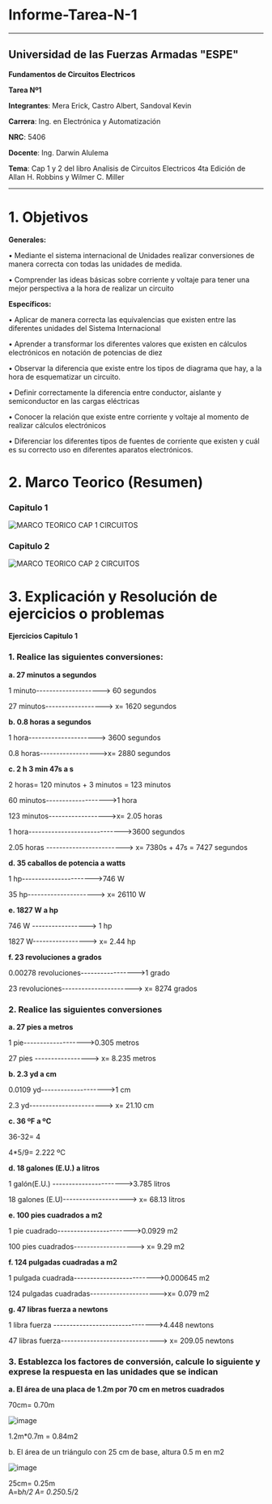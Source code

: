# Informe-Tarea-N-1

----------------------------------------
## **Universidad de las Fuerzas Armadas "ESPE"**

 **Fundamentos de Circuitos Electricos**

 **Tarea Nº1**

**Integrantes**: Mera Erick, Castro Albert, Sandoval Kevin 

**Carrera**: Ing. en Electrónica y Automatización 

**NRC**: 5406

**Docente**: Ing. Darwin Alulema 

**Tema**: Cap 1 y 2 del libro Analisis de Circuitos Electricos 4ta Edición  de Allan  H. Robbins y Wilmer C. Miller

----------------------------------------------

# 1. Objetivos 

**Generales:**

•	Mediante el sistema internacional de Unidades realizar conversiones de manera correcta con todas las unidades de medida.

•	Comprender las ideas básicas sobre corriente y voltaje para tener una mejor perspectiva a la hora de realizar un circuito 

**Específicos:** 

•	Aplicar de manera correcta las equivalencias que existen entre las diferentes unidades del Sistema Internacional

•	Aprender a transformar los diferentes valores que existen en cálculos electrónicos en notación de potencias de diez

•	Observar la diferencia que existe entre los tipos de diagrama que hay, a la hora de esquematizar un circuito.  


•	Definir correctamente la diferencia entre conductor, aislante y semiconductor en las cargas eléctricas 

•	Conocer la relación que existe entre corriente y voltaje al momento de realizar cálculos electrónicos 


•	Diferenciar los diferentes tipos de fuentes de corriente que existen y cuál es su correcto uso en diferentes aparatos electrónicos. 

# 2. Marco Teorico (Resumen)

### Capitulo 1 

![MARCO TEORICO CAP 1 CIRCUITOS](https://user-images.githubusercontent.com/84588860/121102588-8e9aec80-c7c3-11eb-96d6-864673de315a.jpeg)

### Capitulo 2 

![MARCO TEORICO CAP 2 CIRCUITOS](https://user-images.githubusercontent.com/84588860/121126011-16492100-c7ed-11eb-9d54-f30854156d04.jpeg)

# 3. Explicación y Resolución de ejercicios o problemas 

**Ejercicios Capitulo 1**

### 1.	Realice las siguientes conversiones:

**a.	27 minutos a segundos**

1 minuto--------------------> 60 segundos

27 minutos------------------> x=    1620 segundos 

**b.	0.8 horas a segundos**

1 hora---------------------> 3600 segundos 

0.8 horas------------------>x= 2880 segundos 

**c.	2 h 3 min 47s a s**

2 horas= 120 minutos + 3 minutos = 123 minutos

60 minutos------------------->1 hora 

123 minutos------------------>x= 2.05 horas 


1 hora----------------------------->3600 segundos 

2.05 horas ------------------------> x= 7380s + 47s = 7427 segundos 

**d.	35 caballos de potencia a watts**

1 hp---------------------->746 W

35 hp---------------------> x= 26110 W  

**e.	1827 W a hp**  

746 W -----------------> 1 hp 

1827 W-----------------> x= 2.44 hp   
 
**f.	23 revoluciones a grados**

0.00278 revoluciones----------------->1 grado 

23 revoluciones----------------------> x= 8274 grados  

### 2.	Realice las siguientes conversiones 

**a.	27 pies a metros**

1 pie------------------->0.305 metros 

27 pies -----------------> x= 8.235 metros  

**b.	2.3 yd a cm**

0.0109 yd-------------------->1 cm

2.3 yd-----------------------> x= 21.10 cm           

**c.	36 ºF a ºC**

 36-32= 4
 
4*5/9=  2.222 ºC 

**d.	18 galones (E.U.) a litros**

1 galón(E.U.) ---------------------->3.785 litros 

18 galones (E.U)--------------------> x= 68.13 litros 

**e.	100 pies cuadrados a m2**

1 pie cuadrado----------------------->0.0929 m2

100 pies cuadrados-------------------> x= 9.29 m2  

**f.	124 pulgadas cuadradas a m2**

1 pulgada cuadrada------------------------->0.000645 m2

124 pulgadas cuadradas--------------------->x= 0.079 m2 

**g.	47 libras fuerza a newtons**

1 libra fuerza ------------------------------->4.448 newtons 

47 libras fuerza------------------------------> x= 209.05 newtons 

### 3.	Establezca los factores de conversión, calcule lo siguiente y exprese la respuesta en las unidades que se indican 

**a.	El área de una placa de 1.2m por 70 cm en metros cuadrados**

70cm= 0.70m

![image](https://user-images.githubusercontent.com/84588860/121129640-da18bf00-c7f2-11eb-93fe-6ef7c4caeab7.png)    

1.2m*0.7m =  0.84m2

b.  El área de un triángulo con 25 cm de base, altura 0.5 m en m2

![image](https://user-images.githubusercontent.com/84588860/121130070-780c8980-c7f3-11eb-8635-a949db8db82d.png)
                 
   25cm= 0.25m     
                                                                                 A=b*h/2
                                                                                 A= 0.25*0.5/2                                                            








